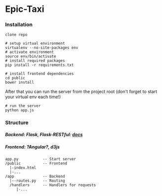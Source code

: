 Epic-Taxi
===================

### Installation

```
clone repo

# setup virtual environment
virtualenv --no-site-packages env
# activate environment
source env/bin/activate
# install required packages
pip install -r requirements.txt

# install frontend dependencies
cd public
bower install

```

After that you can run the server from the project root (don't forget to start your virtual env each time!)
```
# run the server
python app.js

```

### Structure

##### Backend: Flask, Flask-RESTful: [docs](https://flask-restful.readthedocs.org/en/0.3.3/)

##### Frontend: ?Angular?, d3js


```
app.py           -- Start server
/public          -- Frontend
  |-index.html
  |-...
/app             -- Backend
  |--routes.py   -- Routing
  /handlers      -- Handlers for requests
     |-...
```
